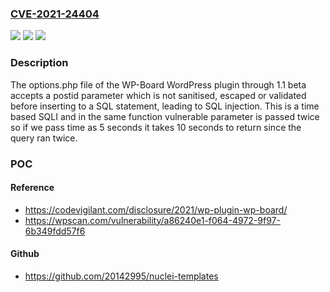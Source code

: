 ### [CVE-2021-24404](https://cve.mitre.org/cgi-bin/cvename.cgi?name=CVE-2021-24404)
![](https://img.shields.io/static/v1?label=Product&message=WP-Board&color=blue)
![](https://img.shields.io/static/v1?label=Version&message=1.1%20beta%3C%3D%201.1%20beta%20&color=brighgreen)
![](https://img.shields.io/static/v1?label=Vulnerability&message=CWE-89%20SQL%20Injection&color=brighgreen)

### Description

The options.php file of the WP-Board WordPress plugin through 1.1 beta accepts a postid parameter which is not sanitised, escaped or validated before inserting to a SQL statement, leading to SQL injection. This is a time based SQLI and in the same function vulnerable parameter is passed twice so if we pass time as 5 seconds it takes 10 seconds to return since the query ran twice.

### POC

#### Reference
- https://codevigilant.com/disclosure/2021/wp-plugin-wp-board/
- https://wpscan.com/vulnerability/a86240e1-f064-4972-9f97-6b349fdd57f6

#### Github
- https://github.com/20142995/nuclei-templates

